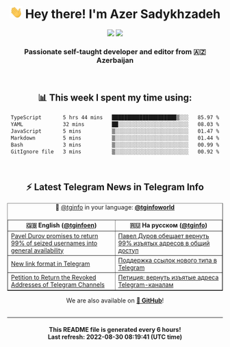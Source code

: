<div align="center">
	<div>
		<h1>
      <img src="./assets/hi.gif" width="30px"> Hey there! I'm Azer Sadykhzadeh
    </h1>
    <img height="18" src="https://komarev.com/ghpvc/?username=sadykhzadeh&label=Views&color=2081c1&style=flat-square" />
		<a href="https://wakatime.com/@Azer"> <img height="18" src="https://wakatime.com/badge/user/f80ae27a-c328-426f-a381-bc84136e2dd6.svg" /> </a>
    <h3>
      Passionate self-taught developer and editor from 🇦🇿 Azerbaijan
    </h3>
  </div>
  <br>

<h2>📊 This week I spent my time using:</h2>

<!--START_SECTION:waka-->

```text
TypeScript       5 hrs 44 mins   █████████████████████▒░░░   85.97 %
YAML             32 mins         ██░░░░░░░░░░░░░░░░░░░░░░░   08.03 %
JavaScript       5 mins          ▒░░░░░░░░░░░░░░░░░░░░░░░░   01.47 %
Markdown         5 mins          ▒░░░░░░░░░░░░░░░░░░░░░░░░   01.44 %
Bash             3 mins          ▒░░░░░░░░░░░░░░░░░░░░░░░░   00.99 %
GitIgnore file   3 mins          ▒░░░░░░░░░░░░░░░░░░░░░░░░   00.92 %
```

<!--END_SECTION:waka-->

<br>

<h2>⚡️ Latest Telegram News in Telegram Info</h2>
  <table border>
		<tr>
			<th width="50%">🇬🇧 English (<a href="https://t.me/tginfoen">@tginfoen</a>)</th>
			<th>🇷🇺 На русском (<a href="https://t.me/tginfo">@tginfo</a>)</th>
		</tr>
		<caption>🚩 <a href="https://t.me/tginfo">@tginfo</a> in your language: <a href="https://t.me/tginfoworld"><b>@tginfoworld</b></a><caption/>
  <tr><td><a href="https://t.me/tginfoen/1476">Pavel Durov promises to return 99% of seized usernames into general availability </a></td>
    <td><a href="https://t.me/tginfo/3415">Павел Дуров обещает вернуть 99% изъятых адресов в общий доступ</a></td></tr><tr><td><a href="https://t.me/tginfoen/1475">New link format in Telegram</a></td>
    <td><a href="https://t.me/tginfo/3414">Поддержка ссылок нового типа в Telegram</a></td></tr><tr><td><a href="https://t.me/tginfoen/1474">Petition to Return the Revoked Addresses of Telegram Channels </a></td>
    <td><a href="https://t.me/tginfo/3413">Петиция: вернуть изъятые адреса Telegram-каналам</a></td></tr>
</table>
We are also available on <a href="https://github.com/tginfo"><b>🐙 GitHub</b></a>!
</div>

<br>
<hr>
<h4 align="center">This README file is generated <b>every 6 hours</b>!</br>Last refresh: <b>2022-08-30 08:19:41 (UTC time)</b></h4>
